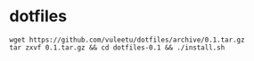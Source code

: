 dotfiles
========

```
wget https://github.com/vuleetu/dotfiles/archive/0.1.tar.gz
tar zxvf 0.1.tar.gz && cd dotfiles-0.1 && ./install.sh
```

